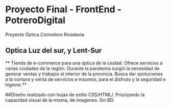 # Proyecto Final - FrontEnd - PotreroDigital
Proyecto Óptica Comodoro Rivadavia

## Optica Luz del sur, y Lent-Sur 
** Tienda de e-commerce para una óptica de la ciudad. 
Ofrece servicios a varias ciudades de la región. Durante la pandemia surgió la necesidad de generar ventas y 
trabajos al interior de la provincia. 
Busca dar spoluciones a la compra y venta de servicios e insumos, para el disfruto y la seguridad e higiene.**

##Diseño realizado con hojas de estilo CSS/HTML/. Priorizando la capacidad visual de la misma, de imagenes. Sin BD.


